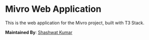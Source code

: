 # Mivro Web Application

This is the web application for the Mivro project, built with T3 Stack.

**Maintained By**: [Shashwat Kumar](https://github.com/shashwat6204)
